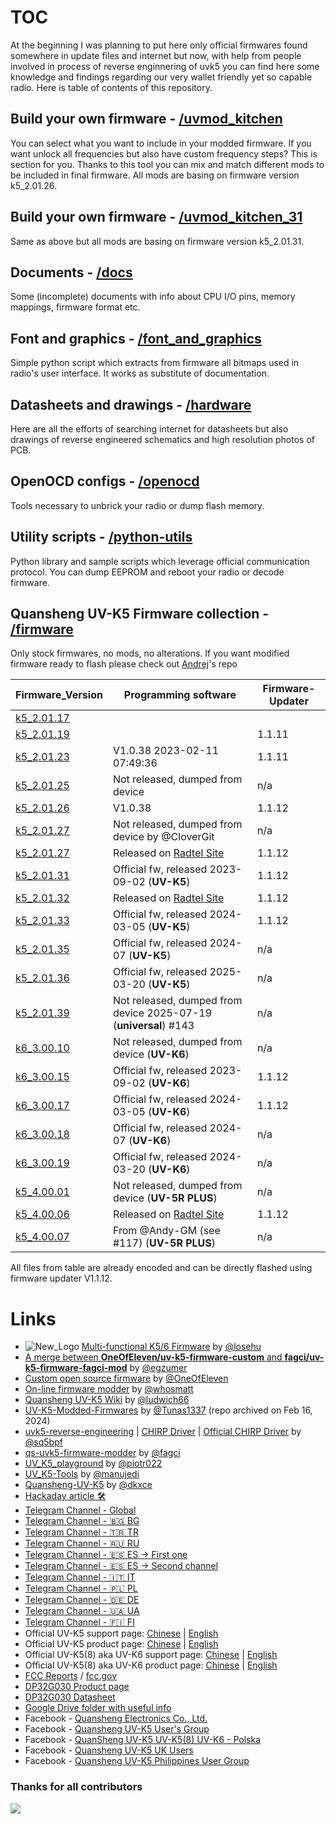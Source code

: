 # TOC
At the beginning I was planning to put here only official firmwares found somewhere in update files and internet but now, with help from people involved in process of reverse enginnering of uvk5 you can find here some knowledge and findings regarding our very wallet friendly yet so capable radio. Here is table of contents of this repository.

## Build your own firmware - [/uvmod_kitchen](/uvmod_kitchen)
You can select what you want to include in your modded firmware. If you want unlock all frequencies but also have custom frequency steps? This is section for you. Thanks to this tool you can mix and match different mods to be included in final firmware. All mods are basing on firmware version k5_2.01.26.

## Build your own firmware - [/uvmod_kitchen_31](/uvmod_kitchen_31)
Same as above but all mods are basing on firmware version k5_2.01.31.

## Documents - [/docs](/docs)
Some (incomplete) documents with info about CPU I/O pins, memory mappings, firmware format etc. 

## Font and graphics - [/font_and_graphics](/font_and_graphics)
Simple python script which extracts from firmware all bitmaps used in radio's user interface. It works as substitute of documentation.

## Datasheets and drawings - [/hardware](/hardware)
Here are all the efforts of searching internet for datasheets but also drawings of reverse engineered schematics and high resolution photos of PCB.

## OpenOCD configs - [/openocd](/openocd)
Tools necessary to unbrick your radio or dump flash memory.

## Utility scripts - [/python-utils](/python-utils)
Python library and sample scripts which leverage official communication protocol. You can dump EEPROM and reboot your radio or decode firmware. 

## Quansheng UV-K5 Firmware collection - [/firmware](/firmware)
Only stock firmwares, no mods, no alterations. If you want modified firmware ready to flash please check out [Andrej](https://github.com/Tunas1337/UV-K5-Modded-Firmwares)'s repo

| Firmware_Version                                  | Programming software                                                       | Firmware-Updater |
| --                                                | --                                                                         | --               |
| [k5_2.01.17](firmware/k5_v2.01.17_publish.bin)    |                                                                            |                  |
| [k5_2.01.19](firmware/k5_v2.01.19_publish.bin)    |                                                                            | 1.1.11           |
| [k5_2.01.23](firmware/k5_v2.01.23_publish.bin)    | V1.0.38 2023-02-11 07:49:36                                                | 1.1.11           |
| [k5_2.01.25](firmware/k5_v2.01.25_publish.bin)    | Not released, dumped from device                                           | n/a              |
| [k5_2.01.26](firmware/k5_v2.01.26_publish.bin)    | V1.0.38                                                                    | 1.1.12           |
| [k5_2.01.27](firmware/k5_v2.01.27_flashable.bin)  | Not released, dumped from device by @CloverGit                             | n/a              |
| [k5_2.01.27](firmware/RT590_v2.01.27_publish.bin) | Released on [Radtel Site](https://www.radtels.com/pages/software-download) | 1.1.12           |
| [k5_2.01.31](firmware/k5_v2.01.31_publish.bin)    | Official fw, released 2023-09-02 (**UV-K5**)                               | 1.1.12           |
| [k5_2.01.32](firmware/RT590_v2.01.32_publish.bin) | Released on [Radtel Site](https://www.radtels.com/pages/software-download) | 1.1.12           |
| [k5_2.01.33](firmware/k5_v2.01.33_publish.bin)    | Official fw, released 2024-03-05 (**UV-K5**)                               | 1.1.12           |
| [k5_2.01.35](firmware/K5_ms_lpf32_v2.01.35_publish.bin)    | Official fw, released 2024-07 (**UV-K5**)                         | n/a              |
| [k5_2.01.36](firmware/k5_v2.01.36_publish.bin)    | Official fw, released 2025-03-20 (**UV-K5**)                               | n/a              |
| [k5_2.01.39](firmware/k5_v2.01.39_publish.bin)    | Not released, dumped from device 2025-07-19 (**universal**) #143           | n/a              |
| [k6_3.00.10](firmware/k6_v3.00.10_flashable.bin)  | Not released, dumped from device (**UV-K6**)                               | n/a              |
| [k6_3.00.15](firmware/k6_v3.00.15_publish.bin)    | Official fw, released 2023-09-02 (**UV-K6**)                               | 1.1.12           |
| [k6_3.00.17](firmware/k6_v3.00.17_publish.bin)    | Official fw, released 2024-03-05 (**UV-K6**)                               | 1.1.12           |
| [k6_3.00.18](firmware/K6_ms_lpf32_v3.00.18_publish.bin)    | Official fw, released 2024-07 (**UV-K6**)                         | n/a              |
| [k6_3.00.19](firmware/k6_v3.00.19_publish.bin)    | Official fw, released 2024-03-20 (**UV-K6**)                               | n/a              |
| [k5_4.00.01](firmware/k5_v4.00.01_flashable.bin)  | Not released, dumped from device (**UV-5R PLUS**)                          | n/a              |
| [k5_4.00.06](firmware/RT600_v4.00.06_publish.bin) | Released on [Radtel Site](https://www.radtels.com/pages/software-download) | 1.1.12           |
| [k5_4.00.07](firmware/k5_v4.00.07_publish.bin)    | From @Andy-GM (see #117) (**UV-5R PLUS**)                                  | n/a              |

All files from table are already encoded and can be directly flashed using firmware updater V1.1.12. 


# Links
* ![New_Logo](https://github.com/amnemonic/Quansheng_UV-K5_Firmware/assets/29899901/9b6b8303-6a95-4c9f-81b7-52782500f833) [Multi-functional K5/6 Firmware](https://github.com/losehu/uv-k5-firmware-custom/blob/main/README_en.md) by [@losehu](https://github.com/losehu)
*  [A merge between **OneOfEleven/uv-k5-firmware-custom** and **fagci/uv-k5-firmware-fagci-mod**](https://github.com/egzumer/uv-k5-firmware-custom) by [@egzumer](https://github.com/egzumer)
* [Custom open source firmware](https://github.com/OneOfEleven/uv-k5-firmware-custom) by [@OneOfEleven](https://github.com/OneOfEleven)
* [On-line firmware modder](https://whosmatt.github.io/uvmod/)  by [@whosmatt](https://github.com/whosmatt)
* [Quansheng UV-K5 Wiki](https://github.com/ludwich66/Quansheng_UV-K5_Wiki/wiki) by [@ludwich66](https://github.com/ludwich66)
* [UV-K5-Modded-Firmwares](https://github.com/Tunas1337/UV-K5-Modded-Firmwares) by [@Tunas1337](https://github.com/Tunas1337) (repo archived on Feb 16, 2024)
* [uvk5-reverse-engineering](https://github.com/sq5bpf/uvk5-reverse-engineering) | [CHIRP Driver](https://github.com/sq5bpf/uvk5-reverse-engineering/blob/main/uvk5.py) | [Official CHIRP Driver](https://github.com/kk7ds/chirp/blob/master/chirp/drivers/uvk5.py) by [@sq5bpf](https://github.com/sq5bpf)
* [qs-uvk5-firmware-modder](https://github.com/fagci/qs-uvk5-firmware-modder) by [@fagci](https://github.com/fagci)
* [UV_K5_playground](https://github.com/piotr022/UV_K5_playground) by [@piotr022](https://github.com/piotr022)
* [UV_K5-Tools](https://github.com/manujedi/UV_K5-Tools) by [@manujedi](https://github.com/manujedi)
* [Quansheng-UV-K5](https://github.com/dkxce/Quansheng-UV-K5) by [@dkxce](https://github.com/dkxce)
* [Hackaday article 🛠](https://hackaday.com/2023/06/23/easy-modifications-for-inexpensive-radios/)
* [Telegram Channel - Global](https://t.me/quansheng_uvk5_en)
* [Telegram Channel - 🇧🇬 BG](https://t.me/quansheng_uvk5_bg)
* [Telegram Channel - 🇹🇷 TR](https://t.me/quansheng_uvk5_tr)
* [Telegram Channel - 🇷🇺 RU](https://t.me/uv_k5)
* [Telegram Channel - 🇪🇸 ES -> First one](https://t.me/Quansenguvk5) 
* [Telegram Channel - 🇪🇸 ES -> Second channel](https://t.me/QuanShengES)
* [Telegram Channel - 🇮🇹 IT](https://t.me/+W31XPFpurWk0NzM0)
* [Telegram Channel - 🇵🇱 PL](https://t.me/uvk5_pl)
* [Telegram Channel - 🇩🇪 DE](https://t.me/quanshenguv5kde)
* [Telegram Channel - 🇺🇦 UA](https://t.me/radioamators/38782)
* [Telegram Channel - 🇫🇮 FI](https://t.me/UVK5_Suomi)
* Official UV-K5 support page:              [Chinese](http://qsfj.com/support/downloads/3002) | [English](http://en.qsfj.com/support/downloads/3002)
* Official UV-K5 product page:              [Chinese](http://qsfj.com/products/3002)          | [English](http://en.qsfj.com/products/3002)
* Official UV-K5(8) aka UV-K6 support page: [Chinese](http://qsfj.com/support/downloads/3268) | [English](http://en.qsfj.com/support/downloads/3268)
* Official UV-K5(8) aka UV-K6 product page: [Chinese](http://qsfj.com/products/3268)          | [English](http://en.qsfj.com/products/3268)
* [FCC Reports](https://fcc.id/XBPUV-K5) / [fcc.gov](https://apps.fcc.gov/oetcf/eas/reports/ViewExhibitReport.cfm?mode=Exhibits&RequestTimeout=500&calledFromFrame=Y&application_id=8sqkxgC%2F1cYNHF0lGkSAwA%3D%3D&fcc_id=XBPUV-K5)
* [DP32G030 Product page](https://dnsj88.com/dp32g030lq32)
* [DP32G030 Datasheet](https://dnsj88.com/filedownload/493463)
* [Google Drive folder with useful info](https://drive.google.com/drive/folders/1NmcPb5yl5jnz7uWBO-c4B89XYL5AZeHw)
* Facebook - [Quansheng Electronics Co., Ltd.](https://www.facebook.com/QuanshengRadios/)
* Facebook - [Quansheng UV-K5 User's Group](https://www.facebook.com/groups/229333669483573/)
* Facebook - [QuanSheng UV-K5 UV-K5(8) UV-K6 - Polska](https://www.facebook.com/groups/205485455659292/)
* Facebook - [Quansheng UV-K5 UK Users](https://www.facebook.com/groups/2291286734508728/)
* Facebook - [Quansheng UV-K5 Philippines User Group](https://www.facebook.com/groups/678587170703812/)


### Thanks for all contributors

<a href="https://github.com/amnemonic/Quansheng_UV-K5_Firmware/graphs/contributors">
  <img src="https://contrib.rocks/image?repo=amnemonic/Quansheng_UV-K5_Firmware" />
</a>
